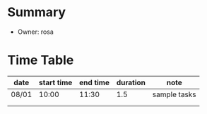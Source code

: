 # Summary
* Owner: rosa

# Time Table
| date  | start time  | end time | duration  |  note |
|---|---|---|---|---|
| 08/01  | 10:00  | 11:30  | 1.5  | sample tasks  |
|   |   |   |   |   |
|   |   |   |   |   
